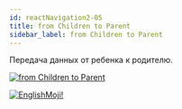 ```yaml
---
id: reactNavigation2-05
title: from Children to Parent
sidebar_label: from Children to Parent
---
```


Передача данных от ребенка к родителю.

[![from Children to Parent](/img/rn2/05.gif)](https://youtu.be/OnudmpxY6nU)

[![EnglishMoji!](/img/logo/englishmoji.png)](https://apps.apple.com/kz/app/englishmoji/id6450254885)
